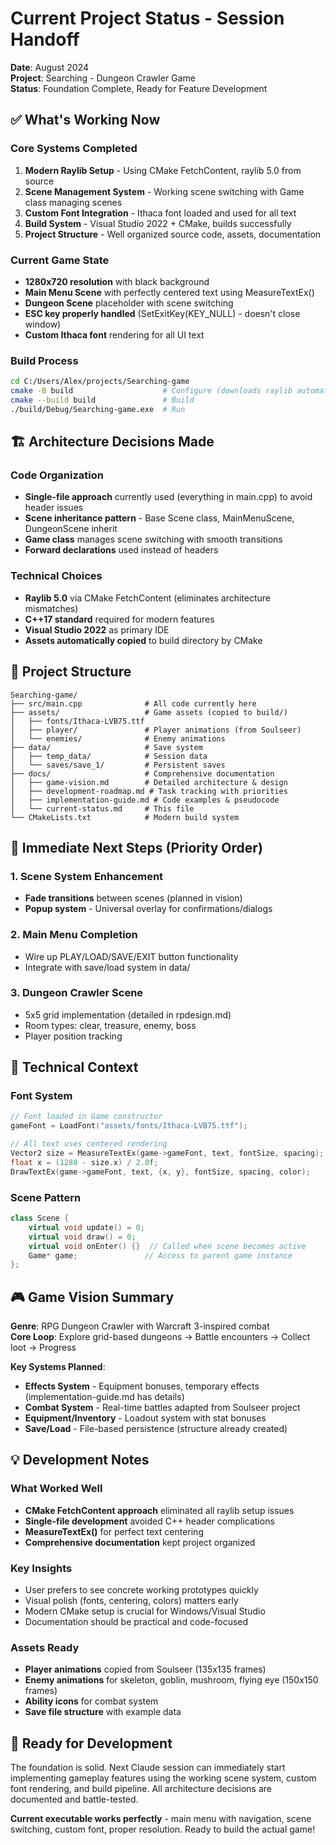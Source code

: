 # Current Project Status - Session Handoff

**Date**: August 2024  
**Project**: Searching - Dungeon Crawler Game  
**Status**: Foundation Complete, Ready for Feature Development

## ✅ What's Working Now

### Core Systems Completed
1. **Modern Raylib Setup** - Using CMake FetchContent, raylib 5.0 from source
2. **Scene Management System** - Working scene switching with Game class managing scenes
3. **Custom Font Integration** - Ithaca font loaded and used for all text
4. **Build System** - Visual Studio 2022 + CMake, builds successfully
5. **Project Structure** - Well organized source code, assets, documentation

### Current Game State
- **1280x720 resolution** with black background
- **Main Menu Scene** with perfectly centered text using MeasureTextEx()
- **Dungeon Scene** placeholder with scene switching
- **ESC key properly handled** (SetExitKey(KEY_NULL) - doesn't close window)
- **Custom Ithaca font** rendering for all UI text

### Build Process
```bash
cd C:/Users/Alex/projects/Searching-game
cmake -B build                    # Configure (downloads raylib automatically)  
cmake --build build               # Build
./build/Debug/Searching-game.exe  # Run
```

## 🏗️ Architecture Decisions Made

### Code Organization
- **Single-file approach** currently used (everything in main.cpp) to avoid header issues
- **Scene inheritance pattern** - Base Scene class, MainMenuScene, DungeonScene inherit
- **Game class** manages scene switching with smooth transitions
- **Forward declarations** used instead of headers

### Technical Choices
- **Raylib 5.0** via CMake FetchContent (eliminates architecture mismatches)
- **C++17 standard** required for modern features
- **Visual Studio 2022** as primary IDE
- **Assets automatically copied** to build directory by CMake

## 📁 Project Structure
```
Searching-game/
├── src/main.cpp              # All code currently here
├── assets/                   # Game assets (copied to build/)
│   ├── fonts/Ithaca-LVB75.ttf
│   ├── player/               # Player animations (from Soulseer)
│   └── enemies/              # Enemy animations  
├── data/                     # Save system
│   ├── temp_data/            # Session data
│   └── saves/save_1/         # Persistent saves
├── docs/                     # Comprehensive documentation
│   ├── game-vision.md        # Detailed architecture & design
│   ├── development-roadmap.md # Task tracking with priorities
│   ├── implementation-guide.md # Code examples & pseudocode
│   └── current-status.md     # This file
└── CMakeLists.txt            # Modern build system
```

## 🎯 Immediate Next Steps (Priority Order)

### 1. Scene System Enhancement
- **Fade transitions** between scenes (planned in vision)
- **Popup system** - Universal overlay for confirmations/dialogs

### 2. Main Menu Completion  
- Wire up PLAY/LOAD/SAVE/EXIT button functionality
- Integrate with save/load system in data/

### 3. Dungeon Crawler Scene
- 5x5 grid implementation (detailed in rpdesign.md)
- Room types: clear, treasure, enemy, boss
- Player position tracking

## 🔧 Technical Context

### Font System
```cpp
// Font loaded in Game constructor
gameFont = LoadFont("assets/fonts/Ithaca-LVB75.ttf");

// All text uses centered rendering
Vector2 size = MeasureTextEx(game->gameFont, text, fontSize, spacing);
float x = (1280 - size.x) / 2.0f;
DrawTextEx(game->gameFont, text, {x, y}, fontSize, spacing, color);
```

### Scene Pattern
```cpp
class Scene {
    virtual void update() = 0;
    virtual void draw() = 0;
    virtual void onEnter() {}  // Called when scene becomes active
    Game* game;               // Access to parent game instance
};
```

## 🎮 Game Vision Summary

**Genre**: RPG Dungeon Crawler with Warcraft 3-inspired combat  
**Core Loop**: Explore grid-based dungeons → Battle encounters → Collect loot → Progress

**Key Systems Planned**:
- **Effects System** - Equipment bonuses, temporary effects (implementation-guide.md has details)
- **Combat System** - Real-time battles adapted from Soulseer project
- **Equipment/Inventory** - Loadout system with stat bonuses
- **Save/Load** - File-based persistence (structure already created)

## 💡 Development Notes

### What Worked Well
- **CMake FetchContent approach** eliminated all raylib setup issues
- **Single-file development** avoided C++ header complications  
- **MeasureTextEx()** for perfect text centering
- **Comprehensive documentation** kept project organized

### Key Insights
- User prefers to see concrete working prototypes quickly
- Visual polish (fonts, centering, colors) matters early
- Modern CMake setup is crucial for Windows/Visual Studio
- Documentation should be practical and code-focused

### Assets Ready
- **Player animations** copied from Soulseer (135x135 frames)
- **Enemy animations** for skeleton, goblin, mushroom, flying eye (150x150 frames)  
- **Ability icons** for combat system
- **Save file structure** with example data

## 🚀 Ready for Development

The foundation is solid. Next Claude session can immediately start implementing gameplay features using the working scene system, custom font rendering, and build pipeline. All architecture decisions are documented and battle-tested.

**Current executable works perfectly** - main menu with navigation, scene switching, custom font, proper resolution. Ready to build the actual game!